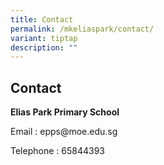 ```yaml
---
title: Contact
permalink: /mkeliaspark/contact/
variant: tiptap
description: ""
---
```

<h2>Contact</h2>
<p><strong>Elias Park Primary School</strong>
</p>
<p>Email : epps@moe.edu.sg</p>
<p>Telephone : 65844393</p>
<p></p>